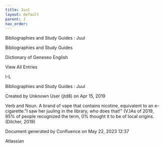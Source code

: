 ```yaml
---
title: Juul
layout: default
parent: J
nav_order:
---
```


Bibliographies and Study Guides : Juul

Bibliographies and Study Guides

Dictionary of Geneseo English

View All Entries

I-L

Bibliographies and Study Guides : Juul

Created by  Unknown User (jtd8) on Apr 15, 2019

Verb and Noun. A brand of vape that contains nicotine, equivalent to an e-cigarette.&quot;I saw her juuling in the library, who does that!&quot; (V.)As of 2019, 95% of people recognized the term, 0% thought it to be of local origins. (Dilcher, 2019)

Document generated by Confluence on May 22, 2023 12:37

Atlassian

